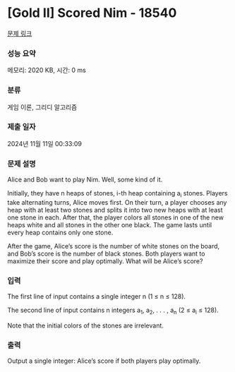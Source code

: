 # [Gold II] Scored Nim - 18540 

[문제 링크](https://www.acmicpc.net/problem/18540) 

### 성능 요약

메모리: 2020 KB, 시간: 0 ms

### 분류

게임 이론, 그리디 알고리즘

### 제출 일자

2024년 11월 11일 00:33:09

### 문제 설명

<p>Alice and Bob want to play Nim. Well, some kind of it.</p>

<p>Initially, they have n heaps of stones, i-th heap containing a<sub>i</sub> stones. Players take alternating turns, Alice moves first. On their turn, a player chooses any heap with at least two stones and splits it into two new heaps with at least one stone in each. After that, the player colors all stones in one of the new heaps white and all stones in the other one black. The game lasts until every heap contains only one stone.</p>

<p>After the game, Alice’s score is the number of white stones on the board, and Bob’s score is the number of black stones. Both players want to maximize their score and play optimally. What will be Alice’s score?</p>

### 입력 

 <p>The first line of input contains a single integer n (1 ≤ n ≤ 128).</p>

<p>The second line of input contains n integers a<sub>1</sub>, a<sub>2</sub>, . . . , a<sub>n</sub> (2 ≤ a<sub>i</sub> ≤ 128).</p>

<p>Note that the initial colors of the stones are irrelevant.</p>

### 출력 

 <p>Output a single integer: Alice’s score if both players play optimally.</p>

